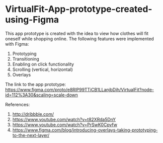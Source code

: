 # VirtualFit-App-prototype-created-using-Figma
This app prototype is created with the idea to view how clothes will fit oneself while shopping online.
The following features were implemented with Figma:
1. Prototyping
2. Transitioning
3. Enabling on click functionality
4. Scrolling (vertical, horizontal)
5. Overlays

The link to the app prototype:
https://www.figma.com/proto/e8RlP99TTiCB1LLanjbDih/VirtualFit?node-id=112%3A30&scaling=scale-down

References:
1. http://dribbble.com/
2. https://www.youtube.com/watch?v=t82XRda5DnY
3. https://www.youtube.com/watch?v=PrSwK0Cpvfw
4. https://www.figma.com/blog/introducing-overlays-taking-prototyping-to-the-next-layer/
